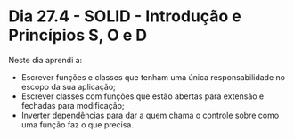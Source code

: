 # Dia 27.4 - SOLID - Introdução e Princípios S, O e D

Neste dia aprendi a:

- Escrever funções e classes que tenham uma única responsabilidade no escopo da sua aplicação;
- Escrever classes com funções que estão abertas para extensão e fechadas para modificação;
- Inverter dependências para dar a quem chama o controle sobre como uma função faz o que precisa.
